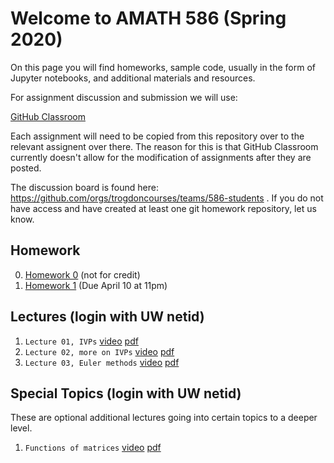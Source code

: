 # Welcome to AMATH 586 (Spring 2020)

On this page you will find homeworks, sample code, usually in the form of Jupyter notebooks, and additional materials and resources.

For assignment discussion and submission we will use:

[GitHub Classroom](https://classroom.github.com)

Each assignment will need to be copied from this repository over to the relevant assignent over there.  The reason for this is that GitHub Classroom currently doesn't allow for the modification of assignments after they are posted.

The discussion board is found here: https://github.com/orgs/trogdoncourses/teams/586-students . If you do not have access and have created at least one git homework repository, let us know.

## Homework

0. [Homework 0](https://classroom.github.com/a/rDLLhBFD) (not for credit)
0. [Homework 1](https://classroom.github.com/a/p6nUREEm) (Due April 10 at 11pm)

## Lectures (login with UW netid)

1. `Lecture 01, IVPs`  [video](https://uw.hosted.panopto.com/Panopto/Pages/Viewer.aspx?id=24fca6dd-6e76-4271-8104-ab8b0175c88c) [pdf](https://drive.google.com/file/d/14Ho6iEnkWzIEtOnlZQVvjbMuwVVuqP2Y/view?usp=sharing)
2. `Lecture 02, more on IVPs` [video](https://uw.hosted.panopto.com/Panopto/Pages/Viewer.aspx?id=076e997e-4e85-45a1-ad41-ab8f011cec15) [pdf](https://drive.google.com/file/d/15Z0yKtW6C6SRqGHGTlZoi84aaQ6XN7sR/view?usp=sharing)
3. `Lecture 03, Euler methods` [video](https://uw.hosted.panopto.com/Panopto/Pages/Viewer.aspx?id=5ea5e6d8-a3c1-4017-9719-ab90002c415c) [pdf](https://drive.google.com/file/d/1f4wwBcqe63jIZklHOW6IU-fqrNaY1TvA/view?usp=sharing)

## Special Topics (login with UW netid)

These are optional additional lectures going into certain topics to a deeper level.

1. `Functions of matrices` [video](https://uw.hosted.panopto.com/Panopto/Pages/Viewer.aspx?id=00023efe-9869-4f96-a597-ab8d01462ef4) [pdf](https://drive.google.com/file/d/1qTbgft-jEanOGP019TV96yvk9CqrDPjk/view?usp=sharing)

